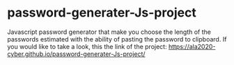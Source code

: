 # password-generater-Js-project

Javascript password generator that make you choose the length of the passwords estimated with the ability of pasting the password to clipboard.
If you would like to take a look, this the link of the project: 
                           https://ala2020-cyber.github.io/password-generater-Js-project/
